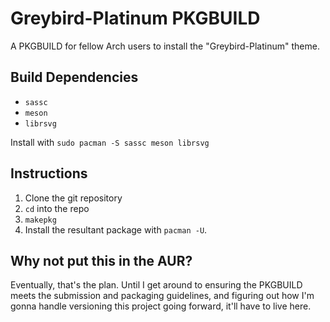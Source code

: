 # Greybird-Platinum PKGBUILD

A PKGBUILD for fellow Arch users to install the "Greybird-Platinum" theme.

## Build Dependencies

- `sassc`
- `meson`
- `librsvg`

Install with `sudo pacman -S sassc meson librsvg`

## Instructions

1. Clone the git repository
2. `cd` into the repo
3. `makepkg`
4. Install the resultant package with `pacman -U`.

## Why not put this in the AUR?

Eventually, that's the plan. Until I get around to ensuring the PKGBUILD meets the submission and packaging guidelines, and figuring out how I'm gonna handle versioning this project going forward, it'll have to live here.
